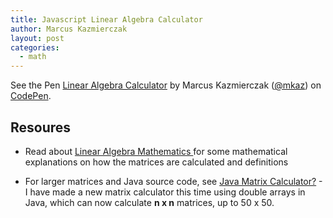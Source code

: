 ```yaml
---
title: Javascript Linear Algebra Calculator
author: Marcus Kazmierczak
layout: post
categories:
  - math
---
```


<p data-height="368" data-theme-id="7221" data-slug-hash="pqELw"
data-default-tab="result" data-user="mkaz" class='codepen'>See the Pen <a
href='http://codepen.io/mkaz/pen/pqELw/'>Linear Algebra Calculator</a> by Marcus
Kazmierczak (<a href='http://codepen.io/mkaz'>@mkaz</a>) on <a
href='http://codepen.io'>CodePen</a>.</p>
<script async src="//assets.codepen.io/assets/embed/ei.js"></script>


## Resoures

* Read about <a href="/linear-algebra-math/">Linear Algebra Mathematics </a> for some mathematical explanations on how the matrices are calculated and definitions

* For larger matrices and Java source code, see <a href="/2002/06/13/java-matrix-calculator/">Java Matrix Calculator?</a> -  I have made a new matrix calculator this time using double arrays in Java, which can now calculate <b>n x n</b> matrices, up to 50 x 50. 
